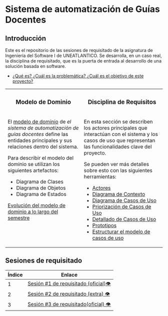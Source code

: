 # Sistema de automatización de Guías Docentes

## Introducción
Este es el repositorio de las sesiones de requisitado de la asignatura de Ingeniería del Software I de UNEATLANTICO. Se desarrolla, en un caso real, la disciplina de requisitado, que es la puerta de entrada al desarrollo de una solución basada en software. 
- [¿Qué es? ¿Cuál es la problemática? ¿Cuál es el objetivo de este proyecto?](/introduccion/introduccion.md)

<table>
<tr>
<th>

### Modelo de Dominio
</th>
<th>

### Disciplina de Requisitos

</th>
</tr>
<tr></tr>
  <tr>
    <td valign=top>
      <p>El <a href="/ModeloDelDominio/modeloDelDominio.md">modelo de dominio</a> de <em>el sistema de automatización de guías docentes</em> define las entidades principales y sus relaciones dentro del sistema.</p>
      <p>Para describir el modelo del dominio se utilizan los siguientes artefactos:</p>
      <ul>
        <li>Diagrama de Clases</li>
        <li>Diagrama de Objetos</li>
        <li>Diagrama de Estados</li>
      </ul>
      <p><a href="/ModeloDelDominio/EvolucioneModeloDelDominio.md">Evolución del modelo de dominio a lo largo del semestre </a></p>
    </td>
<td valign=top>
      <p>En esta sección se describen los actores principales que interactúan con el sistema y los casos de uso que representan las funcionalidades clave del proyecto.</p>
      <p>Se pueden ver más detalles sobre esto con las siguientes herramientas:</p>
      <ul>
        <li><a href="/CasosDeUso/Actividades/Actores.md">Actores</a></li>
        <li><a href="/CasosDeUso/diagramaDeContexto/diagramaDeContexto.md">Diagrama de Contexto</a></li>
        <li><a href="/CasosDeUso/Actividades/CasosDeUso.md">Diagrama de Casos de Uso</a></li>
        <li><a href="/CasosDeUso/Actividades/Priorizar.md">Priorización de Casos de Uso</a></li>
        <li><a href="/CasosDeUso/Actividades/Detallar.md">Detallado de Casos de Uso</a></li>
        <li><a href="/CasosDeUso/Actividades/Prototipos/README.md">Prototipos</a></li>
        <li><a href="/CasosDeUso/Actividades/Estructurar.md">Estructurar el modelo de casos de uso</a></li>
      </ul>
    </td>
  </tr>
</table>


## Sesiones de requisitado
<div align="center">

| Índice | Enlace |
|--------|--------|
| 1      | [Sesión #1 de requisitado (oficial)👁️](/SesionesDeRequisitado/Sesion1.md) |
| 2      | [Sesión #2 de requisitado (extra) 👁️](/SesionesDeRequisitado/Sesion2.md) |
| 3      | [Sesión #3 de requisitado(oficial) 👁️](/SesionesDeRequisitado/Sesion3.md) |

</div>
